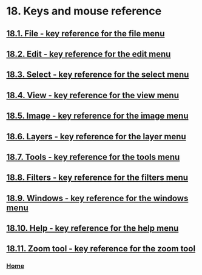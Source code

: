 # 18. Keys and mouse reference

## [18.1. File - key reference for the file menu](./18-01-file-key-reference-for-the-file-menu.md)
## [18.2. Edit - key reference for the edit menu](./18-02-edit-key-reference-for-the-edit-menu.md)
## [18.3. Select - key reference for the select menu](./18-03-select-key-reference-for-the-select-menu.md)
## [18.4. View - key reference for the view menu](./18-04-view-key-reference-for-the-view-menu.md)
## [18.5. Image - key reference for the image menu](./18-05-image-key-reference-for-the-image-menu.md)
## [18.6. Layers - key reference for the layer menu](./18-06-layers-key-reference-for-the-layer-menu.md)
## [18.7. Tools - key reference for the tools menu](./18-07-tools-key-reference-for-the-tools-menu.md)
## [18.8. Filters - key reference for the filters menu](./18-08-filters-key-reference-for-the-filters-menu.md)
## [18.9. Windows - key reference for the windows menu](./18-09-windows-key-reference-for-the-windows-menu.md)
## [18.10. Help - key reference for the help menu](./18-10-help-key-reference-for-the-help-menu.md)
## [18.11. Zoom tool - key reference for the zoom tool](./18-11-zoom-tool-key-reference-for-the-zoom-tool.md)

### [Home](./00-home.md)
